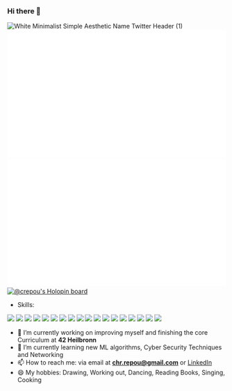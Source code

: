 ### Hi there 👋
![White Minimalist Simple Aesthetic Name Twitter Header (1)](https://github.com/ChrRepou/ChrRepou/assets/54071776/08c41feb-bb3f-41d6-a394-e28e7c4fb409)
![](https://github.com/ChrRepou/github_stats/blob/master/generated/overview.svg) ![](https://github.com/ChrRepou/github_stats/blob/master/generated/languages.svg)
[![@crepou's Holopin board](https://holopin.io/api/user/board?user=crepou)](https://holopin.io/@crepou)
- Skills:

<img height="45" src="https://upload.wikimedia.org/wikipedia/commons/thumb/6/61/HTML5_logo_and_wordmark.svg/512px-HTML5_logo_and_wordmark.svg.png"> <img height="45" src="https://upload.wikimedia.org/wikipedia/commons/thumb/d/d5/CSS3_logo_and_wordmark.svg/1200px-CSS3_logo_and_wordmark.svg.png"> <img height="45" src="https://i0.wp.com/theicom.org/wp-content/uploads/2016/03/js-logo.png?fit=500%2C500&ssl=1&w=640"> <img height="45" src="https://upload.wikimedia.org/wikipedia/commons/thumb/a/a7/React-icon.svg/2300px-React-icon.svg.png"> <img height="45" src="https://upload.wikimedia.org/wikipedia/commons/thumb/c/cf/Angular_full_color_logo.svg/2048px-Angular_full_color_logo.svg.png"> <img height="45" src="https://aety.io/wp-content/uploads/2016/11/mysql-logo.png"> <img height="45" src="https://upload.wikimedia.org/wikipedia/en/thumb/3/30/Java_programming_language_logo.svg/1200px-Java_programming_language_logo.svg.png"> <img height="45" src="https://upload.wikimedia.org/wikipedia/commons/1/19/C_Logo.png"> <img height="45" src="https://upload.wikimedia.org/wikipedia/commons/thumb/1/18/ISO_C%2B%2B_Logo.svg/1822px-ISO_C%2B%2B_Logo.svg.png"> <img height="45" src="https://upload.wikimedia.org/wikipedia/commons/thumb/1/1b/R_logo.svg/2560px-R_logo.svg.png"> <img height="45" src="https://upload.wikimedia.org/wikipedia/commons/thumb/c/c3/Python-logo-notext.svg/1869px-Python-logo-notext.svg.png"> <img height="45" src="https://images.crunchbase.com/image/upload/c_lpad,f_auto,q_auto:eco,dpr_1/ywjqppks5ffcnbfjuttq"> <img height="45" src="https://upload.wikimedia.org/wikipedia/commons/thumb/f/fb/Adobe_Illustrator_CC_icon.svg/2101px-Adobe_Illustrator_CC_icon.svg.png"> <img height="45" src="https://upload.wikimedia.org/wikipedia/commons/thumb/3/33/Figma-logo.svg/1667px-Figma-logo.svg.png"> <img height="45" src="https://upload.wikimedia.org/wikipedia/commons/thumb/2/21/Matlab_Logo.png/667px-Matlab_Logo.png"> <img height="45" src="https://upload.wikimedia.org/wikipedia/commons/thumb/3/35/Tux.svg/1200px-Tux.svg.png"> <img height="45" src="https://upload.wikimedia.org/wikipedia/commons/thumb/d/d9/Node.js_logo.svg/2560px-Node.js_logo.svg.png"> <img height="45" src="https://cdn-icons-png.flaticon.com/512/25/25231.png">

- 🔭 I’m currently working on improving myself and finishing the core Curriculum at <b>42 Heilbronn</b>
- 🌱 I’m currently learning new ML algorithms, Cyber Security Techniques and Networking
- 📫 How to reach me: via email at <b>chr.repou@gmail.com</b> or <a href="https://www.linkedin.com/in/christina-repou-330144145/">LinkedIn</a>
- 😄 My hobbies: Drawing, Working out, Dancing, Reading Books, Singing, Cooking
<!--
**ChrRepou/ChrRepou** is a ✨ _special_ ✨ repository because its `README.md` (this file) appears on your GitHub profile.

Here are some ideas to get you started:

- 🔭 I’m currently working on ...
- 🌱 I’m currently learning ...
- 👯 I’m looking to collaborate on ...
- 🤔 I’m looking for help with ...
- 💬 Ask me about ...
- 📫 How to reach me: ...
- 😄 Pronouns: ...
- ⚡ Fun fact: ...
-->
